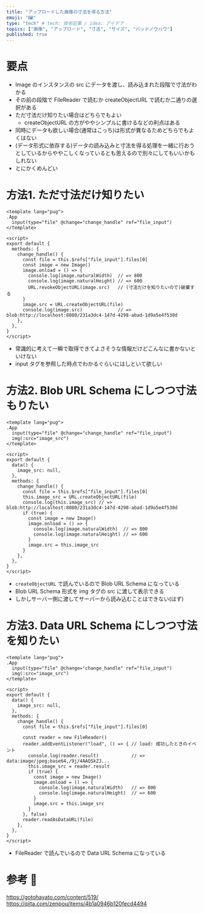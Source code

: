 ```yaml
---
title: "アップロードした画像の寸法を得る方法"
emoji: "🖼"
type: "tech" # tech: 技術記事 / idea: アイデア
topics: ["画像", "アップロード", "寸法", "サイズ", "バッドノウハウ"]
published: true
---
```


# 要点 #

  * Image のインスタンスの src にデータを渡し、読み込まれた段階で寸法がわかる
  * その前の段階で FileReader で読むか createObjectURL で読むか二通りの選択がある
  * ただ寸法だけ知りたい場合はどちらでもよい
    * createObjectURL の方がややシンプルに書けるなどの利点はある
  * 同時にデータも欲しい場合(通常はこっち)は形式が異なるためどちらでもよくはない
  * (データ形式に依存する)データの読み込みと寸法を得る処理を一緒に行おうとしているからややこしくなっているとも思えるので別々にしてもいいかもしれない
  * とにかくめんどい

# 方法1. ただ寸法だけ知りたい #

```vue
<template lang="pug">
.App
  input(type="file" @change="change_handle" ref="file_input")
</template>

<script>
export default {
  methods: {
    change_handle() {
      const file = this.$refs["file_input"].files[0]
      const image = new Image()
      image.onload = () => {
        console.log(image.naturalWidth)  // => 800
        console.log(image.naturalHeight) // => 600
        URL.revokeObjectURL(image.src)   // (寸法だけを知りたいので)破棄する
      }
      image.src = URL.createObjectURL(file)
      console.log(image.src)             // => blob:http://localhost:8080/231a3dc4-147d-4298-abad-1d9a5e4f530d
    },
  },
}
</script>
```

  * 常識的に考えて一瞬で取得できてよさそうな情報だけどこんなに書かないといけない
  * input タグを参照した時点でわかるぐらいにはしといて欲しい

# 方法2. Blob URL Schema にしつつ寸法もりたい #

```vue
<template lang="pug">
.App
  input(type="file" @change="change_handle" ref="file_input")
  img(:src="image_src")
</template>

<script>
export default {
  data() {
    image_src: null,
  },
  methods: {
    change_handle() {
      const file = this.$refs["file_input"].files[0]
      this.image_src = URL.createObjectURL(file)
      console.log(this.image_src) // => blob:http://localhost:8080/231a3dc4-147d-4298-abad-1d9a5e4f530d
      if (true) {
        const image = new Image()
        image.onload = () => {
          console.log(image.naturalWidth)  // => 800
          console.log(image.naturalHeight) // => 600
        }
        image.src = this.image_src
      }
    },
  },
}
</script>
```

  * `createObjectURL` で読んでいるので Blob URL Schema になっている
  * Blob URL Schema 形式を img タグの src に渡して表示できる
  * しかしサーバー側に渡してサーバーから読み込むことはできない(はず)

# 方法3. Data URL Schema にしつつ寸法を知りたい #

```vue
<template lang="pug">
.App
  input(type="file" @change="change_handle" ref="file_input")
  img(:src="image_src")
</template>

<script>
export default {
  data() {
    image_src: null,
  },
  methods: {
    change_handle() {
      const file = this.$refs["file_input"].files[0]

      const reader = new FileReader()
      reader.addEventListener("load", () => { // load: 成功したときのイベント
        console.log(reader.result)            // => data:image/jpeg;base64,/9j/4AAQSkZJ...
        this.image_src = reader.result
        if (true) {
          const image = new Image()
          image.onload = () => {
            console.log(image.naturalWidth)   // => 800
            console.log(image.naturalHeight)  // => 600
          }
          image.src = this.image_src
        }
      }, false)
      reader.readAsDataURL(file)
    },
  },
}
</script>
```

  * FileReader で読んでいるので Data URL Schema になっている

# 参考 🙏 #

https://gotohayato.com/content/519/
https://qiita.com/zenpou/items/4b1a0946b120fecd4494
